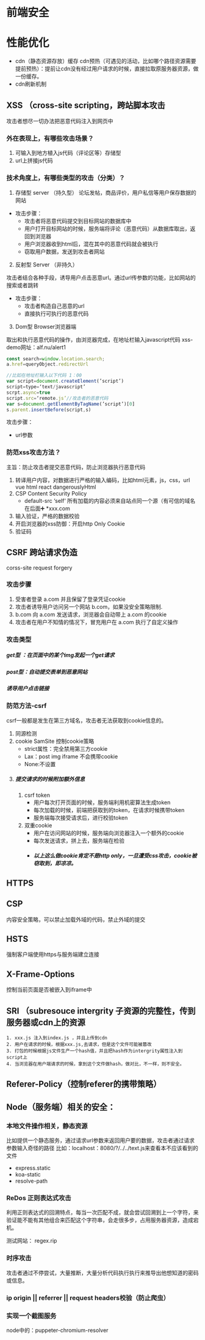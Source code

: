# 前端安全

# 性能优化

- cdn（静态资源存放）缓存 cdn预热（可遇见的活动，比如哪个路径资源需要提前预热）：提前让cdn没有经过用户请求的时候，直接拉取原服务器资源，做一份缓存。
- cdn刷新机制
## XSS （cross-site scripting，跨站脚本攻击

攻击者想尽一切办法把恶意代码注入到网页中

### 外在表现上，有哪些攻击场景？

1. 可输入到地方植入js代码（评论区等）存储型
2. url上拼接js代码


### 技术角度上，有哪些类型的攻击（分类）？

1. 存储型 server （持久型）
    论坛发帖，商品评价，用户私信等用户保存数据的网站

- 攻击步骤：
    * 攻击者将恶意代码提交到目标网站的数据库中
    * 用户打开目标网站的时候，服务端将评论（恶意代码）从数据库取出，返回到浏览器
    * 用户浏览器收到html后，混在其中的恶意代码就会被执行
    * 窃取用户数据，发送到攻击者网站

2. 反射型 Server （非持久）

攻击者结合各种手段，诱导用户点击恶意url。通过url传参数的功能，比如网站的搜索或者跳转

- 攻击步骤：
    * 攻击者构造自己恶意的url
    * 直接执行可执行的恶意代码

3. Dom型 Browser浏览器端

取出和执行恶意代码的操作，由浏览器完成，在地址栏输入javascript代码
xss-demo网址：alf.nu/alert1
```js
const search=window.location.search;
a.href=queryObject.redirectUrl

//比如在地址栏输入以下代码 1：00
var script=document.createElement(’script’)
script=type=‘text/javascript’
scrpt.async=true
script.src=‘remote.js’//攻击者的恶意代码
var s=document.getElementByTagName(’script’)[0]
s.parent.insertBefore(script,s)
```

攻击步骤：
* url参数

### 防范xss攻击方法？
主旨：防止攻击者提交恶意代码，防止浏览器执行恶意代码


1. 转译用户内容，对数据进行严格的输入编码，比如html元素，js，css，url
    vue html
    react dangerouslyHtml
2. CSP Content Security Policy
    - default-src ‘self‘ 所有加载的内容必须来自站点同一个源（有可信的域名在后面➕    *xxx.com
3. 输入验证，严格的数据校验
4. 开启浏览器的xss防御：开启http Only Cookie
5. 验证码





    
## CSRF 跨站请求伪造
corss-site request forgery

### 攻击步骤
1. 受害者登录 a.com 并且保留了登录凭证cookie
2. 攻击者诱导用户访问另一个网站 b.com，如果没安全策略限制.
3. b.com 向 a.com 发送请求，浏览器会自动带上 a.com 的cookie
4. 攻击者在用户不知情的情况下，冒充用户在 a.com 执行了自定义操作

### 攻击类型

##### get型 ：在页面中的某个img发起一个get请求

##### post型：自动提交表单到恶意网站
##### 诱导用户点击链接

### 防范方法-csrf

csrf一般都是发生在第三方域名，攻击者无法获取到cookie信息的。

1. 同源检测
2. cookie SamSite 控制cookie策略
    - strict属性：完全禁用第三方cookie
    - Lax：post img iframe 不会携带cookie
    - None:不设置
3. ##### 提交请求的时候附加额外信息
    1. csrf token
        - 用户每次打开页面的时候，服务端利用机密算法生成token
        - 每次加载的时候，前端把获取到的token，在请求时候携带token
        - 服务端每次接受请求后，进行校验token
    2. 双重cookie
        - 用户在访问网站的时候，服务端向浏览器注入一个额外的cookie
        - 每次发送请求，拼上去，服务端在检验
        - ##### 以上这么做cookie肯定不是http only，一旦遭受css攻击，cookie被窃取到，即凉凉。
    


## HTTPS
## CSP 
内容安全策略，可以禁止加载外域的代码，禁止外域的提交
## HSTS 
强制客户端使用https与服务端建立连接
## X-Frame-Options 
控制当前页面是否被嵌入到iframe中
## SRI （subresouce intergrity 子资源的完整性，传到服务器或cdn上的资源
    1. xxx.js 注入到index.js ，并且上传到cdn
    2. 用户在请求的时候，根据xxx.js,去请求，但是这个文件可能被篡改
    3. 打包的时候根据js文件生产一个hash值，并且把hash作为intergrity属性注入到script上
    4. 当浏览器在用户端请求的时候，拿到这个文件做hash，做对比，不一样，则不安全。
## Referer-Policy（控制referer的携带策略）

## Node（服务端）相关的安全：

### 本地文件操作相关，静态资源
比如提供一个静态服务，通过请求url参数来返回用户要的数据，攻击者通过请求参数输入奇怪的路径 比如：localhost：8080/?/../../text.js来查看本不应该看到的文件

- express.static
- koa-static
- resolve-path

### ReDos 正则表达式攻击
利用正则表达式的回溯特点，每当一次匹配不成，就会尝试回溯到上一个字符，来验证能不能有其他组合来匹配这个字符串，会走很多步，占用服务器资源，造成宕机。

测试网站： regex.rip
###  时序攻击
攻击者通过不停尝试，大量推断，大量分析代码执行执行来推导出他想知道的密码或信息。
###  ip origin || referrer || request headers校验（防止爬虫）

### 实现一个截图服务
node中的：puppeter-chromium-resolver

